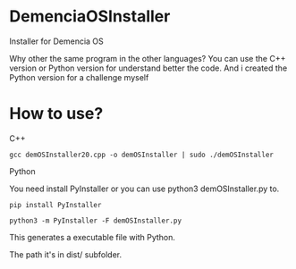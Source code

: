 # DemenciaOSInstaller
Installer for Demencia OS

Why other the same program in the other languages?
You can use the C++ version or Python version for understand better the code. And i created the Python version for a challenge myself 

# How to use?

C++

``gcc demOSInstaller20.cpp -o demOSInstaller | sudo ./demOSInstaller``

Python

You need install PyInstaller or you can use python3 demOSInstaller.py to.

``pip install PyInstaller``

``python3 -m PyInstaller -F demOSInstaller.py``

This generates a executable file with Python.

The path it's in dist/ subfolder.
